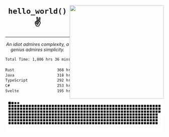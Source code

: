 <div text-align="center">
    <img src="https://i.imgur.com/h1q15Kt.gife" align="right" width="299" height="299">
    <h1 align="center"><code>hello_world()</code> ✌️</h1>
    <hr>
    <p align="center"><i>An idiot admires complexity, a genius admires simplicity.</i></p>
</div>

<!--START_SECTION:waka-->

```txt
Total Time: 1,806 hrs 36 mins

Rust                   368 hrs 59 mins ████▓░░░░░░░░░░░░░░░░░░░░   18.85 %
Java                   318 hrs 57 mins ████░░░░░░░░░░░░░░░░░░░░░   16.29 %
TypeScript             292 hrs 1 min   ███▓░░░░░░░░░░░░░░░░░░░░░   14.92 %
C#                     253 hrs 12 mins ███▒░░░░░░░░░░░░░░░░░░░░░   12.94 %
Svelte                 195 hrs 22 mins ██▒░░░░░░░░░░░░░░░░░░░░░░   09.98 %
```

<!--END_SECTION:waka-->

<picture>
  <source media="(prefers-color-scheme: dark)" srcset="https://raw.githubusercontent.com/Somfic/Somfic/main/github-contribution-grid-snake-dark.svg">
  <source media="(prefers-color-scheme: light)" srcset="https://raw.githubusercontent.com/Somfic/Somfic/main/github-contribution-grid-snake.svg">
  <img alt="github contribution grid snake animation" src="https://raw.githubusercontent.com/Somfic/Somfic/main/github-contribution-grid-snake.svg">
</picture>
